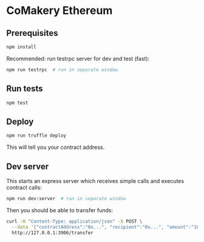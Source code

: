 # CoMakery Ethereum

## Prerequisites

```sh
npm install
```

Recommended: run testrpc server for dev and test (fast):

```sh
npm run testrpc  # run in separate window
```

## Run tests

```sh
npm test
```

## Deploy

```sh
npm run truffle deploy
```

This will tell you your contract address.

## Dev server

This starts an express server which receives simple calls and executes contract calls:

```sh
npm run dev:server  # run in separate window
```

Then you should be able to transfer funds:

```sh
curl -H "Content-Type: application/json" -X POST \
  --data '{"contractAddress":"0x...", "recipient":"0x...", "amount":"100"}' \
  http://127.0.0.1:3906/transfer
```
